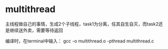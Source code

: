 multithread
===========

主线程做自己的事情，生成2个子线程，task1为分离，任其自生自灭，而task2还是继续送外卖，需要等待返回


编译时，在terminal中输入：
gcc -o multithread.o -pthread multithread.c
